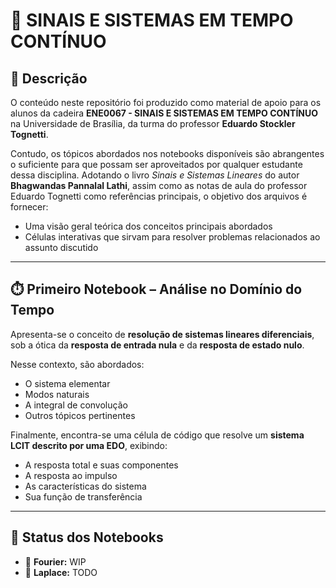 # 📡 SINAIS E SISTEMAS EM TEMPO CONTÍNUO

## 📖 Descrição
O conteúdo neste repositório foi produzido como material de apoio para os alunos da cadeira **ENE0067 - SINAIS E SISTEMAS EM TEMPO CONTÍNUO** na Universidade de Brasília, da turma do professor **Eduardo Stockler Tognetti**.  

Contudo, os tópicos abordados nos notebooks disponíveis são abrangentes o suficiente para que possam ser aproveitados por qualquer estudante dessa disciplina. Adotando o livro *Sinais e Sistemas Lineares* do autor **Bhagwandas Pannalal Lathi**, assim como as notas de aula do professor Eduardo Tognetti como referências principais, o objetivo dos arquivos é fornecer:  

- Uma visão geral teórica dos conceitos principais abordados  
- Células interativas que sirvam para resolver problemas relacionados ao assunto discutido  

---

## ⏱️ Primeiro Notebook – Análise no Domínio do Tempo
Apresenta-se o conceito de **resolução de sistemas lineares diferenciais**, sob a ótica da **resposta de entrada nula** e da **resposta de estado nulo**.  

Nesse contexto, são abordados:  
- O sistema elementar  
- Modos naturais  
- A integral de convolução  
- Outros tópicos pertinentes  

Finalmente, encontra-se uma célula de código que resolve um **sistema LCIT descrito por uma EDO**, exibindo:  
- A resposta total e suas componentes  
- A resposta ao impulso  
- As características do sistema  
- Sua função de transferência  

---

## 📂 Status dos Notebooks
- 📘 **Fourier:** WIP  
- 📗 **Laplace:** TODO  
